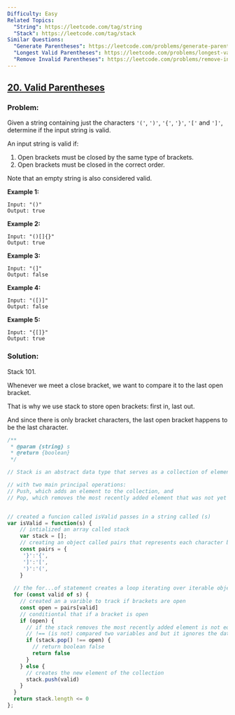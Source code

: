 ```yaml
---
Difficulty: Easy
Related Topics:
  "String": https://leetcode.com/tag/string
  "Stack": https://leetcode.com/tag/stack
Similar Questions:
  "Generate Parentheses": https://leetcode.com/problems/generate-parentheses
  "Longest Valid Parentheses": https://leetcode.com/problems/longest-valid-parentheses
  "Remove Invalid Parentheses": https://leetcode.com/problems/remove-invalid-parentheses
---
```


## [20. Valid Parentheses](https://leetcode.com/problems/valid-parentheses/description/)

### Problem:

Given a string containing just the characters `'('`, `')'`, `'{'`, `'}'`, `'['` and `']'`, determine if the input string is valid.

An input string is valid if:

1. Open brackets must be closed by the same type of brackets.
2. Open brackets must be closed in the correct order.

Note that an empty string is also considered valid.

**Example 1:**

```
Input: "()"
Output: true
```

**Example 2:**

```
Input: "()[]{}"
Output: true
```

**Example 3:**

```
Input: "(]"
Output: false
```

**Example 4:**

```
Input: "([)]"
Output: false
```

**Example 5:**

```
Input: "{[]}"
Output: true
```

### Solution:

Stack 101.

Whenever we meet a close bracket, we want to compare it to the last open bracket.

That is why we use stack to store open brackets: first in, last out.

And since there is only bracket characters, the last open bracket happens to be the last character.

```javascript
/**
 * @param {string} s
 * @return {boolean}
 */

// Stack is an abstract data type that serves as a collection of elements

// with two main principal operations:
// Push, which adds an element to the collection, and
// Pop, which removes the most recently added element that was not yet removed.


// created a funcion called isValid passes in a string called (s)
var isValid = function(s) {
    // intialized an array called stack 
    var stack = []; 
    // creating an object called pairs that represents each character based on styled bracket
    const pairs = {
     '}':'{',
     ']':'[',
     ')':'(',
    }
    
  // the for...of statement creates a loop iterating over iterable objects
  for (const valid of s) {
    // created an a varible to track if brackets are open 
    const open = pairs[valid] 
    // conditiontal that if a bracket is open 
    if (open) {
      // if the stack removes the most recently added element is not equal to open return boolean
      // !== (is not) compared two variables and but it ignores the datatype of variable.
      if (stack.pop() !== open) {
        // return boolean false 
        return false
      }
    } else {
      // creates the new element of the collection 
      stack.push(valid)
    }
  }
  return stack.length <= 0
};
